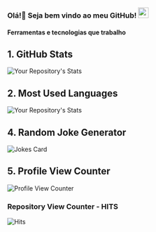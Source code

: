 ### Olá!👋 Seja bem vindo ao meu GitHub! <img src="https://github.com/TheDudeThatCode/TheDudeThatCode/blob/master/Assets/Earth.gif" width="24px">

#### Ferramentas e tecnologias que trabalho

<!--
**Marcelo46/Marcelo46** is a ✨ _special_ ✨ repository because its `README.md` (this file) appears on your GitHub profile.
- 🔭 I’m currently working on ...
- 🌱 I’m currently learning ...
- 👯 I’m looking to collaborate on ...
- 🤔 I’m looking for help with ...
- 💬 Ask me about ...
- 📫 How to reach me: ...
- 😄 Pronouns: ...
- ⚡ Fun fact: ...


# Top 5 Badges That Will Take Your GitHub Repository to the Next Level
-->
 ## 1. GitHub Stats
 ![Your Repository's Stats](https://github-readme-stats.vercel.app/api?username=Marcelo46&show_icons=true&theme=tokyonight)
 ## 2. Most Used Languages
 ![Your Repository's Stats](https://github-readme-stats.vercel.app/api/top-langs/?username=Marcelo46&theme=tokyonight)
 <!--
 ## 3. Contributors Badge
 ![Your Repository's Stats](https://contrib.rocks/image?repo=Tanu-N-Prabhu/Python)
 -->
 ## 4. Random Joke Generator
 ![Jokes Card](https://readme-jokes.vercel.app/api)
 ## 5. Profile View Counter
 ![Profile View Counter](https://komarev.com/ghpvc/?username=Marcelo46)
 ### Repository View Counter - HITS
 ![Hits](https://hitcounter.pythonanywhere.com/count/tag.svg?url=https://github.com/Marcelo46/Python)


